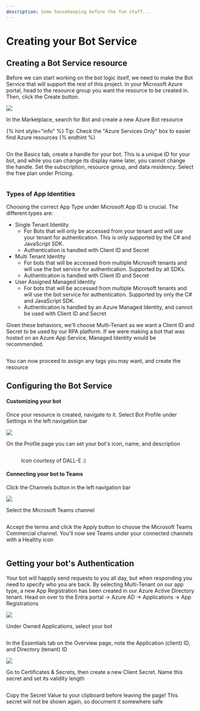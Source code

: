 ```yaml
---
description: Some housekeeping before the fun stuff...
---
```


# Creating your Bot Service

## Creating a Bot Service resource

Before we can start working on the bot logic itself, we need to make the Bot Service that will support the rest of this project. In your Microsoft Azure portal, head to the resource group you want the resource to be created in. Then, click the Create button.

![](<../../../../.gitbook/assets/image (27).png>)

In the Marketplace, search for Bot and create a new Azure Bot resource

{% hint style="info" %}
Tip: Check the "Azure Services Only" box to easier find Azure resources
{% endhint %}

<figure><img src="../../../../.gitbook/assets/image (26).png" alt=""><figcaption></figcaption></figure>

On the Basics tab, create a handle for your bot. This is a unique ID for your bot, and while you can change its display name later, you cannot change the handle. Set the subscription, resource group, and data residency. Select the free plan under Pricing.

<figure><img src="../../../../.gitbook/assets/image (23).png" alt=""><figcaption></figcaption></figure>

### Types of App Identities

Choosing the correct App Type under Microsoft App ID is crucial. The different types are:

* Single Tenant Identity
  * For Bots that will only be accessed from your tenant and will use your tenant for authentication. This is only supported by the C# and JavaScript SDK.&#x20;
  * Authentication is handled with Client ID and Secret
* Multi Tenant Identity
  * For bots that will be accessed from multiple Microsoft tenants and will use the bot service for authentication. Supported by all SDKs.
  * Authentication is handled with Client ID and Secret
* User Assigned Managed Identity
  * For bots that will be accessed from multiple Microsoft tenants and will use the bot service for authentication. Supported by only the C# and JavaScript SDK.
  * Authentication is handled by an Azure Managed Identity, and cannot be used with Client ID and Secret

Given these behaviors, we'll choose Multi-Tenant as we want a Client ID and Secret to be used by our RPA platform. If we were making a bot that was hosted on an Azure App Service, Managed Identity would be recommended.

<figure><img src="../../../../.gitbook/assets/image (11) (1) (1).png" alt=""><figcaption></figcaption></figure>

You can now proceed to assign any tags you may want, and create the resource

## Configuring the Bot Service

#### Customizing your bot

Once your resource is created, navigate to it. Select Bot Profile under Settings in the left navigation bar

![](<../../../../.gitbook/assets/image (8) (1) (1).png>)

On the Profile page you can set your bot's icon, name, and description

<figure><img src="../../../../.gitbook/assets/image (19).png" alt=""><figcaption><p>Icon courtesy of DALL-E :)</p></figcaption></figure>

#### Connecting your bot to Teams

Click the Channels button in the left navigation bar

![](<../../../../.gitbook/assets/image (14) (1) (1).png>)

Select the Microsoft Teams channel

<figure><img src="../../../../.gitbook/assets/image (15) (1) (1).png" alt=""><figcaption></figcaption></figure>

Accept the terms and click the Apply button to choose the Microsoft Teams Commercial channel. You'll now see Teams under your connected channels with a Healthy icon

<figure><img src="../../../../.gitbook/assets/image (20).png" alt=""><figcaption></figcaption></figure>

## Getting your bot's Authentication

Your bot will happily send requests to you all day, but when responding you need to specify who you are back. By selecting Multi-Tenant on our app type, a new App Registration has been created in our Azure Active Directory tenant. Head on over to the Entra portal -> Azure AD -> Applications -> App Registrations

![](<../../../../.gitbook/assets/image (25).png>)

Under Owned Applications, select your bot

<figure><img src="../../../../.gitbook/assets/image (10) (1) (1).png" alt=""><figcaption></figcaption></figure>

In the Essentials tab on the Overview page, note the Application (client) ID, and Directory (tenant) ID

![](<../../../../.gitbook/assets/image (6) (1) (1).png>)

Go to Certificates & Secrets, then create a new Client Secret. Name this secret and set its validity length

<figure><img src="../../../../.gitbook/assets/image (2) (1) (1).png" alt=""><figcaption></figcaption></figure>

Copy the Secret Value to your clipboard before leaving the page! This secret will not be shown again, so document it somewhere safe

<figure><img src="../../../../.gitbook/assets/image (16) (1).png" alt=""><figcaption></figcaption></figure>
